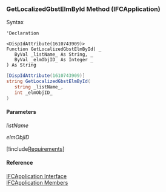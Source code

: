 ﻿### GetLocalizedGbstElmById Method (IFCApplication)

Syntax

```vbnet
'Declaration

<DispIdAttribute(1610743909)>
Function GetLocalizedGbstElmById( _
   ByVal _listName_ As String, _
   ByVal _elmObjID_ As Integer _
) As String
```

```csharp
[DispIdAttribute(1610743909)]
string GetLocalizedGbstElmById( 
   string _listName_,
   int _elmObjID_
)
```

#### Parameters

_listName_

_elmObjID_

[!include[Requirements](../partials/requirements.md)]

#### Reference

[IFCApplication Interface](FChoice.Foundation.Clarify.Compatibility~FChoice.Foundation.Clarify.Compatibility.IFCApplication.md)  
[IFCApplication Members](FChoice.Foundation.Clarify.Compatibility~FChoice.Foundation.Clarify.Compatibility.IFCApplication_members.md)